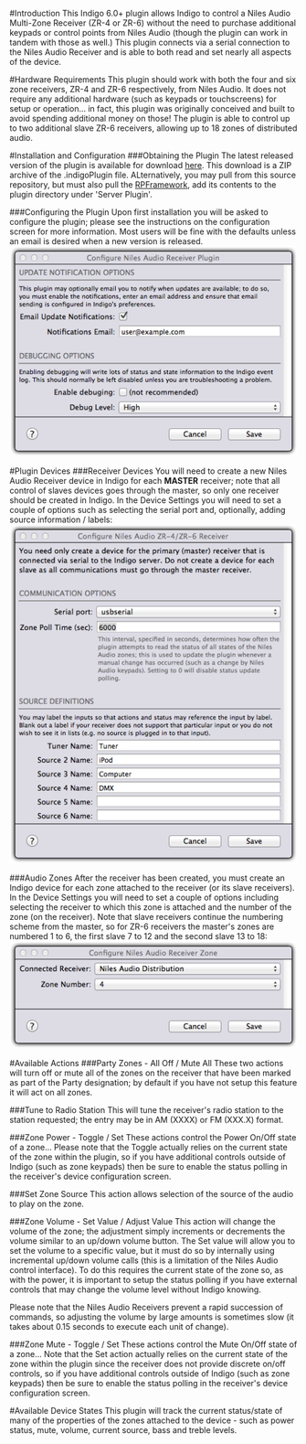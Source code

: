 #Introduction
This Indigo 6.0+ plugin allows Indigo to control a Niles Audio Multi-Zone Receiver (ZR-4 or ZR-6) without the need to purchase additional keypads or control points from Niles Audio (though the plugin can work in tandem with those as well.) This plugin connects via a serial connection to the Niles Audio Receiver and is able to both read and set nearly all aspects of the device.

#Hardware Requirements
This plugin should work with both the four and six zone receivers, ZR-4 and ZR-6 respectively, from Niles Audio. It does not require any additional hardware (such as keypads or touchscreens) for setup or operation... in fact, this plugin was originally conceived and built to avoid spending additional money on those! The plugin is able to control up to two additional slave ZR-6 receivers, allowing up to 18 zones of distributed audio.

#Installation and Configuration
###Obtaining the Plugin
The latest released version of the plugin is available for download [here](http://www.duncanware.com/Downloads/IndigoHomeAutomation/Plugins/NilesAudioReceiver/NilesAudioReceiver.zip). This download is a ZIP archive of the .indigoPlugin file. ALternatively, you may pull from this source repository, but must also pull the [RPFramework](https://github.com/RogueProeliator/IndigoPlugins-RPFramework), add its contents to the plugin directory under 'Server Plugin'.

###Configuring the Plugin
Upon first installation you will be asked to configure the plugin; please see the instructions on the configuration screen for more information. Most users will be fine with the defaults unless an email is desired when a new version is released.
![](<Documentation and Information/Doc-Images/PluginConfig.png>)

#Plugin Devices
###Receiver Devices
You will need to create a new Niles Audio Receiver device in Indigo for each **MASTER** receiver; note that all control of slaves devices goes through the master, so only one receiver should be created in Indigo. In the Device Settings you will need to set a couple of options such as selecting the serial port and, optionally, adding source information / labels:
![](<Documentation and Information/Doc-Images/ReceiverDeviceConfig.png>)

###Audio Zones
After the receiver has been created, you must create an Indigo device for each zone attached to the receiver (or its slave receivers). In the Device Settings you will need to set a couple of options including selecting the receiver to which this zone is attached and the number of the zone (on the receiver). Note that slave receivers continue the numbering scheme from the master, so for ZR-6 receivers the master's zones are numbered 1 to 6, the first slave 7 to 12 and the second slave 13 to 18:
![](<Documentation and Information/Doc-Images/ZoneDeviceConfig.png>)

#Available Actions
###Party Zones - All Off / Mute All
These two actions will turn off or mute all of the zones on the receiver that have been marked as part of the Party designation; by default if you have not setup this feature it will act on all zones.

###Tune to Radio Station
This will tune the receiver's radio station to the station requested; the entry may be in AM (XXXX) or FM (XXX.X) format.

###Zone Power - Toggle / Set
These actions control the Power On/Off state of a zone... Please note that the Toggle actually relies on the current state of the zone within the plugin, so if you have additional controls outside of Indigo (such as zone keypads) then be sure to enable the status polling in the receiver's device configuration screen.

###Set Zone Source
This action allows selection of the source of the audio to play on the zone.

###Zone Volume - Set Value / Adjust Value
This action will change the volume of the zone; the adjustment simply increments or decrements the volume similar to an up/down volume button. The Set value will allow you to set the volume to a specific value, but it must do so by internally using incremental up/down volume calls (this is a limitation of the Niles Audio control interface). To do this requires the current state of the zone so, as with the power, it is important to setup the status polling if you have external controls that may change the volume level without Indigo knowing.

Please note that the Niles Audio Receivers prevent a rapid succession of commands, so adjusting the volume by large amounts is sometimes slow (it takes about 0.15 seconds to execute each unit of change).

###Zone Mute - Toggle / Set
These actions control the Mute On/Off state of a zone... Note that the Set action actually relies on the current state of the zone within the plugin since the receiver does not provide discrete on/off controls, so if you have additional controls outside of Indigo (such as zone keypads) then be sure to enable the status polling in the receiver's device configuration screen.

#Available Device States
This plugin will track the current status/state of many of the properties of the zones attached to the device - such as power status, mute, volume, current source, bass and treble levels.
